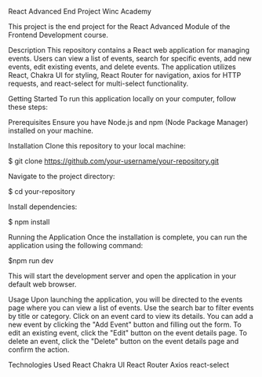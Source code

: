 React Advanced End Project Winc Academy

This project is the end project for the React Advanced Module of the Frontend Development course.

Description
This repository contains a React web application for managing events. Users can view a list of events, search for specific events, add new events, edit existing events, and delete events. The application utilizes React, Chakra UI for styling, React Router for navigation, axios for HTTP requests, and react-select for multi-select functionality.

Getting Started
To run this application locally on your computer, follow these steps:

Prerequisites
Ensure you have Node.js and npm (Node Package Manager) installed on your machine.

Installation
Clone this repository to your local machine:

$ git clone https://github.com/your-username/your-repository.git

Navigate to the project directory:

$ cd your-repository

Install dependencies:

$ npm install

Running the Application
Once the installation is complete, you can run the application using the following command:

$npm run dev

This will start the development server and open the application in your default web browser.

Usage
Upon launching the application, you will be directed to the events page where you can view a list of events.
Use the search bar to filter events by title or category.
Click on an event card to view its details.
You can add a new event by clicking the "Add Event" button and filling out the form.
To edit an existing event, click the "Edit" button on the event details page.
To delete an event, click the "Delete" button on the event details page and confirm the action.


Technologies Used
React
Chakra UI
React Router
Axios
react-select
